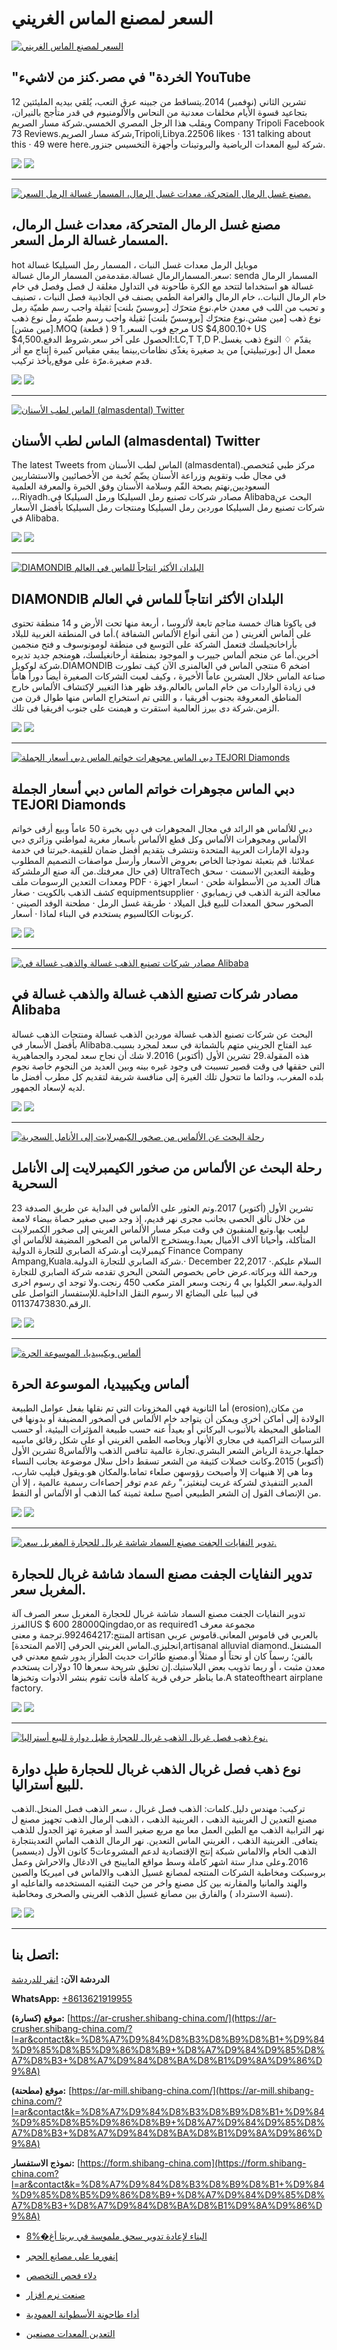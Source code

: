 # السعر لمصنع الماس الغريني

<a href="https://swt.shibang-china.com/?l=ar&img&k=%D8%A7%D9%84%D8%B3%D8%B9%D8%B1+%D9%84%D9%85%D8%B5%D9%86%D8%B9+%D8%A7%D9%84%D9%85%D8%A7%D8%B3+%D8%A7%D9%84%D8%BA%D8%B1%D9%8A%D9%86%D9%8A" target="_blank">![السعر لمصنع الماس الغريني](http://static.shibang-china.com/all-800x300/763.jpg)</a>

## &quot;الخردة&quot; في مصر.كنز من لاشيء YouTube
12 تشرين الثاني (نوفمبر) 2014.يتساقط من جبينه عرق التعب، يُلقي بيديه المليئتين بتجاعيد قسوة الأيام مخلفات معدنية من النحاس والألومنيوم في قدر متأجج بالنيران، ويقلب هذا الرجل المصري الخمسي.شركة مسار الصريم Company Tripoli Facebook 73 Reviews.شركة مسار الصريم,Tripoli,Libya.22506 likes · 131 talking about this · 49 were here.شركة لبيع المعدات الرياضية والبروتينات وأجهزة التخسيس جنزور.


<a href="https://whatsapp.shibangsoft.com/WhatsApp.php" target="_blank" title="WhatsApp">![](http://static.shibang-china.com/icon/whatsapp.png)</a> <a href="https://swt.shibang-china.com/?l=ar&icon&k=%D8%A7%D9%84%D8%B3%D8%B9%D8%B1+%D9%84%D9%85%D8%B5%D9%86%D8%B9+%D8%A7%D9%84%D9%85%D8%A7%D8%B3+%D8%A7%D9%84%D8%BA%D8%B1%D9%8A%D9%86%D9%8A" target="_blank">![](http://static.shibang-china.com/icon/chat-ar.png)</a>

---

<a href="https://swt.shibang-china.com/?l=ar&img&k=%D8%A7%D9%84%D8%B3%D8%B9%D8%B1+%D9%84%D9%85%D8%B5%D9%86%D8%B9+%D8%A7%D9%84%D9%85%D8%A7%D8%B3+%D8%A7%D9%84%D8%BA%D8%B1%D9%8A%D9%86%D9%8A" target="_blank">![مصنع غسل الرمال المتحركة، معدات غسل الرمال، المسمار غسالة الرمل السعر.](http://static.shibang-china.com/all-800x300/55.jpg)</a>

## مصنع غسل الرمال المتحركة، معدات غسل الرمال، المسمار غسالة الرمل السعر.
hot موبايل الرمل معدات غسل النبات ، المسمار رمل السيليكا غسالة سعر.المسمارالرمال غسالة.مقدمةمن المسمار الرمال غسالة: senda المسمار الرمال غسالة هو استخداما لتتحد مع الكرة طاحونة في التداول مغلقة ل فصل وفصل في خام خام الرمال النبات.، خام الرمال والغرامة الطمي يصنف في الجاذبية فصل النبات ، تصنيف و تحبب من اللب في معدن خام.نوع متحرّك [بروسسّ بلنت] ثقيلة واجب رسم طميّة رمل نوع ذهب [مين مشن.نوع متحرّك [بروسسّ بلنت] ثقيلة واجب رسم طميّة رمل نوع ذهب [مين مشن].MOQ (قطعة ) مرجع فوب السعر.1 9 US $4,800.10+ US $4,500.الحصول على آخر سعر.شروط الدفع:LC,T T,D P.يقدّم ♢ النوع ذهب يغسل معمل ال [بورتبيليتي] من يد صغيرة يغذّى نظامات,بينما يبقي مقياس كبيرة إنتاج مع أثر قدم صغيرة.مرّة على موقع,يأخذ تركيب.


<a href="https://whatsapp.shibangsoft.com/WhatsApp.php" target="_blank" title="WhatsApp">![](http://static.shibang-china.com/icon/whatsapp.png)</a> <a href="https://swt.shibang-china.com/?l=ar&icon&k=%D8%A7%D9%84%D8%B3%D8%B9%D8%B1+%D9%84%D9%85%D8%B5%D9%86%D8%B9+%D8%A7%D9%84%D9%85%D8%A7%D8%B3+%D8%A7%D9%84%D8%BA%D8%B1%D9%8A%D9%86%D9%8A" target="_blank">![](http://static.shibang-china.com/icon/chat-ar.png)</a>

---

<a href="https://swt.shibang-china.com/?l=ar&img&k=%D8%A7%D9%84%D8%B3%D8%B9%D8%B1+%D9%84%D9%85%D8%B5%D9%86%D8%B9+%D8%A7%D9%84%D9%85%D8%A7%D8%B3+%D8%A7%D9%84%D8%BA%D8%B1%D9%8A%D9%86%D9%8A" target="_blank">![الماس لطب الأسنان (almasdental) Twitter](http://static.shibang-china.com/all-800x300/1223.jpg)</a>

## الماس لطب الأسنان (almasdental) Twitter
The latest Tweets from الماس لطب الأسنان (almasdental).مركز طبي مُتخصص في مجال طب وتقويم وزراعة الأسنان يضّم نُخبة من الأخصائيين والاستشاريين السعوديين,نهتم بصحة الفّم وسلامة الأسنان وفق الخبرة والمعرفة العلمية ،،.Riyadh.مصادر شركات تصنيع رمل السيليكا ورمل السيليكا في Alibabaالبحث عن شركات تصنيع رمل السيليكا موردين رمل السيليكا ومنتجات رمل السيليكا بأفضل الأسعار في Alibaba.


<a href="https://whatsapp.shibangsoft.com/WhatsApp.php" target="_blank" title="WhatsApp">![](http://static.shibang-china.com/icon/whatsapp.png)</a> <a href="https://swt.shibang-china.com/?l=ar&icon&k=%D8%A7%D9%84%D8%B3%D8%B9%D8%B1+%D9%84%D9%85%D8%B5%D9%86%D8%B9+%D8%A7%D9%84%D9%85%D8%A7%D8%B3+%D8%A7%D9%84%D8%BA%D8%B1%D9%8A%D9%86%D9%8A" target="_blank">![](http://static.shibang-china.com/icon/chat-ar.png)</a>

---

<a href="https://swt.shibang-china.com/?l=ar&img&k=%D8%A7%D9%84%D8%B3%D8%B9%D8%B1+%D9%84%D9%85%D8%B5%D9%86%D8%B9+%D8%A7%D9%84%D9%85%D8%A7%D8%B3+%D8%A7%D9%84%D8%BA%D8%B1%D9%8A%D9%86%D9%8A" target="_blank">![DIAMONDIB البلدان الأكثر انتاجاً للماس في العالم](http://static.shibang-china.com/all-800x300/755.jpg)</a>

## DIAMONDIB البلدان الأكثر انتاجاً للماس في العالم
فى ياكوتا هناك خمسة مناجم تابعة لألروسا ، أربعة منها تحت الأرض و 14 منطقة تحتوى على ألماس ألغرينى ( من أنقى أنواع الألماس الشفافة ).أما فى المنطقة الغربية للبلاد بأراخانجيلسك فتعمل الشركة على التوسع فى منطقة لومونوسوف و فتح منجمين أخرين.أما عن منجم ألماس جييرب و الموجود بمنطقة أرخانغيلسك، هومنجم جديد تديره شركة لوكويل.DIAMONDIB اضخم 6 منتجي الماس في العالمنرى الآن كيف تطورت صناعة الماس خلال العشرين عاماً الأخيرة ، وكيف لعبت الشركات الصغيرة أيضاً دوراً هاماً فى زيادة الواردات من خام الماس بالعالم.وقد ظهر هذا التغيير لإكتشاف الألماس خارج المناطق المعروفة بجنوب أفريقيا ، و اللتى تم استخراج الماس منها طوال قرن من الزمن.شركة دى بيرز العالمية استقرت و هيمنت على جنوب افريقيا فى تلك.


<a href="https://whatsapp.shibangsoft.com/WhatsApp.php" target="_blank" title="WhatsApp">![](http://static.shibang-china.com/icon/whatsapp.png)</a> <a href="https://swt.shibang-china.com/?l=ar&icon&k=%D8%A7%D9%84%D8%B3%D8%B9%D8%B1+%D9%84%D9%85%D8%B5%D9%86%D8%B9+%D8%A7%D9%84%D9%85%D8%A7%D8%B3+%D8%A7%D9%84%D8%BA%D8%B1%D9%8A%D9%86%D9%8A" target="_blank">![](http://static.shibang-china.com/icon/chat-ar.png)</a>

---

<a href="https://swt.shibang-china.com/?l=ar&img&k=%D8%A7%D9%84%D8%B3%D8%B9%D8%B1+%D9%84%D9%85%D8%B5%D9%86%D8%B9+%D8%A7%D9%84%D9%85%D8%A7%D8%B3+%D8%A7%D9%84%D8%BA%D8%B1%D9%8A%D9%86%D9%8A" target="_blank">![دبي الماس مجوهرات خواتم الماس دبي أسعار الجملة TEJORI Diamonds](http://static.shibang-china.com/all-800x300/939.jpg)</a>

## دبي الماس مجوهرات خواتم الماس دبي أسعار الجملة TEJORI Diamonds
دبي للألماس هو الرائد في مجال المجوهرات في دبي بخبرة 50 عاماً وبيع أرقى خواتم الألماس ومجوهرات الألماس وكل قطع الألماس بأسعار مغرية لمواطني وزائري دبي ودولة الإمارات العربية المتحدة ونتشرف بتقديم أفضل ضمان للقيمة.خبرتنا في خدمة عملائنا. قم بتعبئة نموذجنا الخاص بعروض الأسعار وأرسل مواصفات التصميم المطلوب (في حال معرفتك.من آلة صنع الرملشركة UltraTech وظيفة التعدين الاسمنت &middot; سحق ومعدات التعدين الرسومات ملف PDF &middot; هناك العديد من الأسطوانة طحن &middot; اسعار اجهزة كشف الذهب بالكويت &middot; صغار equipmentsupplier معالجة التربة الذهب في زيمبابوي &middot; الصخور سحق المعدات للبيع قبل الميلاد &middot; طريقة غسل الرمل &middot; مطحنة الوفد الصيني &middot; كربونات الكالسيوم يستخدم في البناء لماذا &middot; أسعار.


<a href="https://whatsapp.shibangsoft.com/WhatsApp.php" target="_blank" title="WhatsApp">![](http://static.shibang-china.com/icon/whatsapp.png)</a> <a href="https://swt.shibang-china.com/?l=ar&icon&k=%D8%A7%D9%84%D8%B3%D8%B9%D8%B1+%D9%84%D9%85%D8%B5%D9%86%D8%B9+%D8%A7%D9%84%D9%85%D8%A7%D8%B3+%D8%A7%D9%84%D8%BA%D8%B1%D9%8A%D9%86%D9%8A" target="_blank">![](http://static.shibang-china.com/icon/chat-ar.png)</a>

---

<a href="https://swt.shibang-china.com/?l=ar&img&k=%D8%A7%D9%84%D8%B3%D8%B9%D8%B1+%D9%84%D9%85%D8%B5%D9%86%D8%B9+%D8%A7%D9%84%D9%85%D8%A7%D8%B3+%D8%A7%D9%84%D8%BA%D8%B1%D9%8A%D9%86%D9%8A" target="_blank">![مصادر شركات تصنيع الذهب غسالة والذهب غسالة في Alibaba](http://static.shibang-china.com/all-800x300/149.jpg)</a>

## مصادر شركات تصنيع الذهب غسالة والذهب غسالة في Alibaba
البحث عن شركات تصنيع الذهب غسالة موردين الذهب غسالة ومنتجات الذهب غسالة بأفضل الأسعار في Alibaba.عبد الفتاح الجريني متهم بالشماتة في سعد لمجرد بسبب هذه المقولة.29 تشرين الأول (أكتوبر) 2016.لا شك أن نجاح سعد لمجرد والجماهيرية التى حققها فى وقت قصير تسببت فى وجود غيره بينه وبين العديد من النجوم خاصة نجوم بلده المغرب، ودائما ما تتحول تلك الغيرة إلى منافسة شريفة لتقديم كل مطرب أفضل ما لديه لإسعاد الجمهور.


<a href="https://whatsapp.shibangsoft.com/WhatsApp.php" target="_blank" title="WhatsApp">![](http://static.shibang-china.com/icon/whatsapp.png)</a> <a href="https://swt.shibang-china.com/?l=ar&icon&k=%D8%A7%D9%84%D8%B3%D8%B9%D8%B1+%D9%84%D9%85%D8%B5%D9%86%D8%B9+%D8%A7%D9%84%D9%85%D8%A7%D8%B3+%D8%A7%D9%84%D8%BA%D8%B1%D9%8A%D9%86%D9%8A" target="_blank">![](http://static.shibang-china.com/icon/chat-ar.png)</a>

---

<a href="https://swt.shibang-china.com/?l=ar&img&k=%D8%A7%D9%84%D8%B3%D8%B9%D8%B1+%D9%84%D9%85%D8%B5%D9%86%D8%B9+%D8%A7%D9%84%D9%85%D8%A7%D8%B3+%D8%A7%D9%84%D8%BA%D8%B1%D9%8A%D9%86%D9%8A" target="_blank">![رحلة البحث عن الألماس من صخور الكيمبرلايت إلى الأنامل السحرية](http://static.shibang-china.com/all-800x300/1298.jpg)</a>

## رحلة البحث عن الألماس من صخور الكيمبرلايت إلى الأنامل السحرية
23 تشرين الأول (أكتوبر) 2017.وتم العثور على الألماس في البداية عن طريق الصدفة من خلال تألق الحصى بجانب مجرى نهر قديم، إذ وجد صبي صغير حصاة بيضاء لامعة ليلعب بها.وتبع المنقبون في وقت مبكر مسار الألماس الغريني إلى صخور الكمبرلايت المتأكلة، وأحيانا آلاف الأميال بعيدا.ويستخرج الألماس من الصخور المضيفة للألماس أي كيمبرلايت أو.شركة الصابري للتجارة الدولية Finance Company Ampang,Kuala.شركة الصابري للتجارة الدولية.· December 22,2017 ·.السلام عليكم ورحمة اللة وبركاته.عرض خاص بخصوص الشحن البحري تقدمه شركة الصابري للتجارة الدولية.سعر الكيلوا بي 4 رنجت وسعر المتر مكعب 450 رنجت.ولا توجد اي رسوم اخرى في ليبيا على البضائع الا رسوم النقل الداخلية.للإستفسار التواصل على الرقم.01137473830.


<a href="https://whatsapp.shibangsoft.com/WhatsApp.php" target="_blank" title="WhatsApp">![](http://static.shibang-china.com/icon/whatsapp.png)</a> <a href="https://swt.shibang-china.com/?l=ar&icon&k=%D8%A7%D9%84%D8%B3%D8%B9%D8%B1+%D9%84%D9%85%D8%B5%D9%86%D8%B9+%D8%A7%D9%84%D9%85%D8%A7%D8%B3+%D8%A7%D9%84%D8%BA%D8%B1%D9%8A%D9%86%D9%8A" target="_blank">![](http://static.shibang-china.com/icon/chat-ar.png)</a>

---

<a href="https://swt.shibang-china.com/?l=ar&img&k=%D8%A7%D9%84%D8%B3%D8%B9%D8%B1+%D9%84%D9%85%D8%B5%D9%86%D8%B9+%D8%A7%D9%84%D9%85%D8%A7%D8%B3+%D8%A7%D9%84%D8%BA%D8%B1%D9%8A%D9%86%D9%8A" target="_blank">![ألماس ويكيبيديا، الموسوعة الحرة](http://static.shibang-china.com/all-800x300/990.jpg)</a>

## ألماس ويكيبيديا، الموسوعة الحرة
أما الثانوية فهي المخزونات التي تم نقلها بفعل عوامل الطبيعة (erosion),من مكان الولادة إلى أماكن أخرى ويمكن أن يتواجد خام الألماس في ألصخور المضيفة أو بدونها في المناطق المحيطة بالأنبوب البركاني أو بعيداً عنه حسب طبيعة المؤثرات البيئية، أو حسب الترسبات التراكمية في مجاري الأنهار وبخاصه الطمي الغريني أو على شكل رقائق ماسيه حملها.جريدة الرياض الشعر البشري.تجارة عالمية تنافس الذهب والألماس8 تشرين الأول (أكتوبر) 2015.وكانت خصلات كثيفة من الشعر تسقط داخل سلال موضوعة بجانب النساء وما هي إلا هنيهات إلا وأصبحت رؤوسهن صلعاء تماما.والمكان هو.ويقول فيليب شارب، المدير التنفيذي لشركة غريت لينغثيز،&quot; رغم عدم توفر إحصاءات رسمية عالمية ، إلا أن من الإنصاف القول إن الشعر الطبيعي أصبح سلعة ثمينة كما الذهب أو الألماس أو النفط.


<a href="https://whatsapp.shibangsoft.com/WhatsApp.php" target="_blank" title="WhatsApp">![](http://static.shibang-china.com/icon/whatsapp.png)</a> <a href="https://swt.shibang-china.com/?l=ar&icon&k=%D8%A7%D9%84%D8%B3%D8%B9%D8%B1+%D9%84%D9%85%D8%B5%D9%86%D8%B9+%D8%A7%D9%84%D9%85%D8%A7%D8%B3+%D8%A7%D9%84%D8%BA%D8%B1%D9%8A%D9%86%D9%8A" target="_blank">![](http://static.shibang-china.com/icon/chat-ar.png)</a>

---

<a href="https://swt.shibang-china.com/?l=ar&img&k=%D8%A7%D9%84%D8%B3%D8%B9%D8%B1+%D9%84%D9%85%D8%B5%D9%86%D8%B9+%D8%A7%D9%84%D9%85%D8%A7%D8%B3+%D8%A7%D9%84%D8%BA%D8%B1%D9%8A%D9%86%D9%8A" target="_blank">![تدوير النفايات الجفت مصنع السماد شاشة غربال للحجارة المغربل سعر.](http://static.shibang-china.com/all-800x300/191.jpg)</a>

## تدوير النفايات الجفت مصنع السماد شاشة غربال للحجارة المغربل سعر.
تدوير النفايات الجفت مصنع السماد شاشة غربال للحجارة المغربل سعر الصرف آلة الفرزUS $ 600 28000Qingdao,or as required1 مجموعة معرف المنتج:992464217.ترجمة و معنى artisan بالعربي في قاموس المعاني.قاموس عربي انجليزي.الماس الغريني الحرفي [الامم المتحدة],artisanal alluvial diamond.المشتغل بالفن؛ رسماً كان أو نحتاً أو ممثلاً أو.مصنع طائرات حديث الطراز يدور شمع معدني في معدن مثبت ، أو ربما تذويب بعض البلاستيك.إن تخليق شريحة سعرها 10 دولارات يستخدم ما يناظر حرفي قرية كاملة فأنت تقوم بنشر الأدوات وتخبزها.A stateoftheart airplane factory.


<a href="https://whatsapp.shibangsoft.com/WhatsApp.php" target="_blank" title="WhatsApp">![](http://static.shibang-china.com/icon/whatsapp.png)</a> <a href="https://swt.shibang-china.com/?l=ar&icon&k=%D8%A7%D9%84%D8%B3%D8%B9%D8%B1+%D9%84%D9%85%D8%B5%D9%86%D8%B9+%D8%A7%D9%84%D9%85%D8%A7%D8%B3+%D8%A7%D9%84%D8%BA%D8%B1%D9%8A%D9%86%D9%8A" target="_blank">![](http://static.shibang-china.com/icon/chat-ar.png)</a>

---

<a href="https://swt.shibang-china.com/?l=ar&img&k=%D8%A7%D9%84%D8%B3%D8%B9%D8%B1+%D9%84%D9%85%D8%B5%D9%86%D8%B9+%D8%A7%D9%84%D9%85%D8%A7%D8%B3+%D8%A7%D9%84%D8%BA%D8%B1%D9%8A%D9%86%D9%8A" target="_blank">![نوع ذهب فصل غربال الذهب غربال للحجارة طبل دوارة للبيع أستراليا.](http://static.shibang-china.com/all-800x300/109.jpg)</a>

## نوع ذهب فصل غربال الذهب غربال للحجارة طبل دوارة للبيع أستراليا.
تركيب: مهندس دليل.كلمات: الذهب فصل غربال ، سعر الذهب فصل المنخل.الذهب مصنع التعدين ل الغرينية الذهب ، الغرينية الذهب ، الذهب الرمال  الذهب تجهيز مصنع ل نهر الترابية الذهب مع الطين  العمل معا مع مربع صغير السد أو صغيرة تهز الجدول للذهب يتعافى. الغرينية الذهب ، الغريني الماس التعدين. نهر الرمال الذهب الماس التعدينتجارة الذهب الخام والالماس شبكة إنتج الإقتصادية لدعم المشروعات5 كانون الأول (ديسمبر) 2016.وعلى مدار ستة اشهر كاملة وسط مواقع المايينج فى الادغال والاحراش وعمل بروسبكت ومخاطبة الشركات المنتجه لمصانع غسيل الذهب والالماس فى اميريكا والصين والهند والمانيا والمقارنه بين كل مصنع واخر من حيث التقنيه المستخدمه والفاعليه او (نسبة الاسترداد ) والفارق بين مصانع غسيل الذهب الغرينى والصخرى ومخاطبة.


<a href="https://whatsapp.shibangsoft.com/WhatsApp.php" target="_blank" title="WhatsApp">![](http://static.shibang-china.com/icon/whatsapp.png)</a> <a href="https://swt.shibang-china.com/?l=ar&icon&k=%D8%A7%D9%84%D8%B3%D8%B9%D8%B1+%D9%84%D9%85%D8%B5%D9%86%D8%B9+%D8%A7%D9%84%D9%85%D8%A7%D8%B3+%D8%A7%D9%84%D8%BA%D8%B1%D9%8A%D9%86%D9%8A" target="_blank">![](http://static.shibang-china.com/icon/chat-ar.png)</a>

---
## اتصل بنا:

**الدردشة الآن:** [انقر للدردشة](https://swt.shibang-china.com?l=ar&contact&k=%D8%A7%D9%84%D8%B3%D8%B9%D8%B1+%D9%84%D9%85%D8%B5%D9%86%D8%B9+%D8%A7%D9%84%D9%85%D8%A7%D8%B3+%D8%A7%D9%84%D8%BA%D8%B1%D9%8A%D9%86%D9%8A)

**WhatsApp:**  [+8613621919955](https://whatsapp.shibangsoft.com/WhatsApp.php)

**موقع (كسارة):** [https://ar-crusher.shibang-china.com/](https://ar-crusher.shibang-china.com/?l=ar&contact&k=%D8%A7%D9%84%D8%B3%D8%B9%D8%B1+%D9%84%D9%85%D8%B5%D9%86%D8%B9+%D8%A7%D9%84%D9%85%D8%A7%D8%B3+%D8%A7%D9%84%D8%BA%D8%B1%D9%8A%D9%86%D9%8A)

**موقع (مطحنة):** [https://ar-mill.shibang-china.com/](https://ar-mill.shibang-china.com/?l=ar&contact&k=%D8%A7%D9%84%D8%B3%D8%B9%D8%B1+%D9%84%D9%85%D8%B5%D9%86%D8%B9+%D8%A7%D9%84%D9%85%D8%A7%D8%B3+%D8%A7%D9%84%D8%BA%D8%B1%D9%8A%D9%86%D9%8A)

**نموذج الاستفسار:** [https://form.shibang-china.com](https://form.shibang-china.com?l=ar&contact&k=%D8%A7%D9%84%D8%B3%D8%B9%D8%B1+%D9%84%D9%85%D8%B5%D9%86%D8%B9+%D8%A7%D9%84%D9%85%D8%A7%D8%B3+%D8%A7%D9%84%D8%BA%D8%B1%D9%8A%D9%86%D9%8A)

* [البناء لإعادة تدوير سحق ملموسة في بريتا أغ�%8](../25/%D8%A7%D9%84%D8%A8%D9%86%D8%A7%D8%A1%20%D9%84%D8%A5%D8%B9%D8%A7%D8%AF%D8%A9%20%D8%AA%D8%AF%D9%88%D9%8A%D8%B1%20%D8%B3%D8%AD%D9%82%20%D9%85%D9%84%D9%85%D9%88%D8%B3%D8%A9%20%D9%81%D9%8A%20%D8%A8%D8%B1%D9%8A%D8%AA%D8%A7%20%D8%A3%D8%BA%EF%BF%BD%258.md)

* [إنفورما على مصانع الحجر](../22/%D8%A5%D9%86%D9%81%D9%88%D8%B1%D9%85%D8%A7%20%D8%B9%D9%84%D9%89%20%D9%85%D8%B5%D8%A7%D9%86%D8%B9%20%D8%A7%D9%84%D8%AD%D8%AC%D8%B1.md)

* [دلاء فحص التخصص](../24/%D8%AF%D9%84%D8%A7%D8%A1%20%D9%81%D8%AD%D8%B5%20%D8%A7%D9%84%D8%AA%D8%AE%D8%B5%D8%B5.md)

* [صنعت نرم افزار](../21/%D8%B5%D9%86%D8%B9%D8%AA%20%D9%86%D8%B1%D9%85%20%D8%A7%D9%81%D8%B2%D8%A7%D8%B1.md)

* [أداء طاحونة الأسطوانة العمودية](../22/%D8%A3%D8%AF%D8%A7%D8%A1%20%D8%B7%D8%A7%D8%AD%D9%88%D9%86%D8%A9%20%D8%A7%D9%84%D8%A3%D8%B3%D8%B7%D9%88%D8%A7%D9%86%D8%A9%20%D8%A7%D9%84%D8%B9%D9%85%D9%88%D8%AF%D9%8A%D8%A9.md)

* [التعدين المعدات مصنعين](../21/%D8%A7%D9%84%D8%AA%D8%B9%D8%AF%D9%8A%D9%86%20%D8%A7%D9%84%D9%85%D8%B9%D8%AF%D8%A7%D8%AA%20%D9%85%D8%B5%D9%86%D8%B9%D9%8A%D9%86.md)